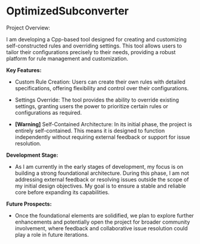 # OptimizedSubconverter
Project Overview:

I am developing a Cpp-based tool designed for creating and customizing self-constructed rules and overriding settings. This tool allows users to tailor their configurations precisely to their needs, providing a robust platform for rule management and customization.

**Key Features:**

* Custom Rule Creation: Users can create their own rules with detailed specifications, offering flexibility and control over their configurations.

* Settings Override: The tool provides the ability to override existing settings, granting users the power to prioritize certain rules or configurations as required.

* **[Warning]** Self-Contained Architecture: In its initial phase, the project is entirely self-contained. This means it is designed to function independently without requiring external feedback or support for issue resolution.

**Development Stage:**
  
* As I am currently in the early stages of development, my focus is on building a strong foundational architecture. During this phase, I am not addressing external feedback or resolving issues outside the scope of my initial design objectives. My goal is to ensure a stable and reliable core before expanding its capabilities.

**Future Prospects:**

* Once the foundational elements are solidified, we plan to explore further enhancements and potentially open the project for broader community involvement, where feedback and collaborative issue resolution could play a role in future iterations.
